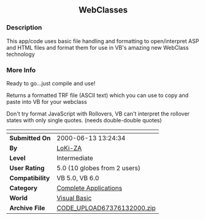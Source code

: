 ﻿<div align="center">

## WebClasses


</div>

### Description

This app/code uses basic file handling and formatting to open/interpret ASP and HTML files and format them for use in VB's amazing new WebClass technology
 
### More Info
 
Ready to go...just compile and use!

Returns a formatted TRF file (ASCII text) which you can use to copy and paste into VB for your webclass

Don't try format JavaScript with Rollovers, VB can't interpret the rollover states with only single quotes. (needs double-double quotes)


<span>             |<span>
---                |---
**Submitted On**   |2000-06-13 13:24:34
**By**             |[LoKi\-ZA](https://github.com/Planet-Source-Code/PSCIndex/blob/master/ByAuthor/loki-za.md)
**Level**          |Intermediate
**User Rating**    |5.0 (10 globes from 2 users)
**Compatibility**  |VB 5\.0, VB 6\.0
**Category**       |[Complete Applications](https://github.com/Planet-Source-Code/PSCIndex/blob/master/ByCategory/complete-applications__1-27.md)
**World**          |[Visual Basic](https://github.com/Planet-Source-Code/PSCIndex/blob/master/ByWorld/visual-basic.md)
**Archive File**   |[CODE\_UPLOAD67376132000\.zip](https://github.com/Planet-Source-Code/loki-za-webclasses__1-8888/archive/master.zip)








